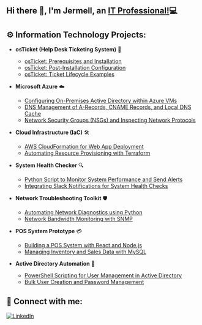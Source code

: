 ## Hi there 👋, I'm Jermell, an [IT Professional!](https://www.linkedin.com/in/jermell-riddick-83b01721b/)💻 


## ⚙️ Information Technology Projects:

- **osTicket (Help Desk Ticketing System)** 📝
  - [osTicket: Prerequisites and Installation](#)
  - [osTicket: Post-Installation Configuration](#)
  - [osTicket: Ticket Lifecycle Examples](#)

- **Microsoft Azure** ☁️
  - [Configuring On-Premises Active Directory within Azure VMs](#)
  - [DNS Management of A-Records, CNAME Records, and Local DNS Cache](#)
  - [Network Security Groups (NSGs) and Inspecting Network Protocols](#)

- **Cloud Infrastructure (IaC)** 🛠️
  - [AWS CloudFormation for Web App Deployment](#)
  - [Automating Resource Provisioning with Terraform](#)

- **System Health Checker** 🔍
  - [Python Script to Monitor System Performance and Send Alerts](#)
  - [Integrating Slack Notifications for System Health Checks](#)

- **Network Troubleshooting Toolkit** 🛡️
  - [Automating Network Diagnostics using Python](#)
  - [Network Bandwidth Monitoring with SNMP](#)

- **POS System Prototype** 💳
  - [Building a POS System with React and Node.js](#)
  - [Managing Inventory and Sales Data with MySQL](#)

- **Active Directory Automation** 🔐
  - [PowerShell Scripting for User Management in Active Directory](#)
  - [Bulk User Creation and Password Management](#)

## 📱 Connect with me:

[![LinkedIn](https://img.shields.io/badge/LinkedIn-0077B5?style=for-the-badge&logo=linkedin&logoColor=white)](https://www.linkedin.com/in/jermell-riddick-83b01721b/)

